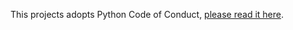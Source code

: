 This projects adopts Python Code of Conduct, [please read it here](https://www.python.org/psf/conduct/).